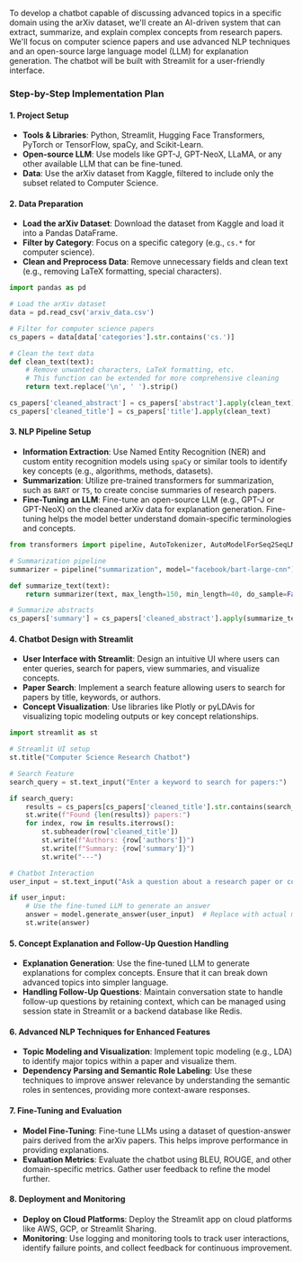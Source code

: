 To develop a chatbot capable of discussing advanced topics in a specific domain using the arXiv dataset, we'll create an AI-driven system that can extract, summarize, and explain complex concepts from research papers. We'll focus on computer science papers and use advanced NLP techniques and an open-source large language model (LLM) for explanation generation. The chatbot will be built with Streamlit for a user-friendly interface.

### Step-by-Step Implementation Plan

#### 1. Project Setup

- **Tools & Libraries**: Python, Streamlit, Hugging Face Transformers, PyTorch or TensorFlow, spaCy, and Scikit-Learn.
- **Open-source LLM**: Use models like GPT-J, GPT-NeoX, LLaMA, or any other available LLM that can be fine-tuned.
- **Data**: Use the arXiv dataset from Kaggle, filtered to include only the subset related to Computer Science.

#### 2. Data Preparation

- **Load the arXiv Dataset**: Download the dataset from Kaggle and load it into a Pandas DataFrame.
- **Filter by Category**: Focus on a specific category (e.g., `cs.*` for computer science).
- **Clean and Preprocess Data**: Remove unnecessary fields and clean text (e.g., removing LaTeX formatting, special characters).
  
```python
import pandas as pd

# Load the arXiv dataset
data = pd.read_csv('arxiv_data.csv')

# Filter for computer science papers
cs_papers = data[data['categories'].str.contains('cs.')]

# Clean the text data
def clean_text(text):
    # Remove unwanted characters, LaTeX formatting, etc.
    # This function can be extended for more comprehensive cleaning
    return text.replace('\n', ' ').strip()

cs_papers['cleaned_abstract'] = cs_papers['abstract'].apply(clean_text)
cs_papers['cleaned_title'] = cs_papers['title'].apply(clean_text)
```

#### 3. NLP Pipeline Setup

- **Information Extraction**: Use Named Entity Recognition (NER) and custom entity recognition models using `spaCy` or similar tools to identify key concepts (e.g., algorithms, methods, datasets).
- **Summarization**: Utilize pre-trained transformers for summarization, such as `BART` or `T5`, to create concise summaries of research papers.
- **Fine-Tuning an LLM**: Fine-tune an open-source LLM (e.g., GPT-J or GPT-NeoX) on the cleaned arXiv data for explanation generation. Fine-tuning helps the model better understand domain-specific terminologies and concepts.

```python
from transformers import pipeline, AutoTokenizer, AutoModelForSeq2SeqLM

# Summarization pipeline
summarizer = pipeline("summarization", model="facebook/bart-large-cnn")

def summarize_text(text):
    return summarizer(text, max_length=150, min_length=40, do_sample=False)[0]['summary_text']

# Summarize abstracts
cs_papers['summary'] = cs_papers['cleaned_abstract'].apply(summarize_text)
```

#### 4. Chatbot Design with Streamlit

- **User Interface with Streamlit**: Design an intuitive UI where users can enter queries, search for papers, view summaries, and visualize concepts.
- **Paper Search**: Implement a search feature allowing users to search for papers by title, keywords, or authors.
- **Concept Visualization**: Use libraries like Plotly or pyLDAvis for visualizing topic modeling outputs or key concept relationships.

```python
import streamlit as st

# Streamlit UI setup
st.title("Computer Science Research Chatbot")

# Search Feature
search_query = st.text_input("Enter a keyword to search for papers:")

if search_query:
    results = cs_papers[cs_papers['cleaned_title'].str.contains(search_query, case=False)]
    st.write(f"Found {len(results)} papers:")
    for index, row in results.iterrows():
        st.subheader(row['cleaned_title'])
        st.write(f"Authors: {row['authors']}")
        st.write(f"Summary: {row['summary']}")
        st.write("---")

# Chatbot Interaction
user_input = st.text_input("Ask a question about a research paper or concept:")

if user_input:
    # Use the fine-tuned LLM to generate an answer
    answer = model.generate_answer(user_input)  # Replace with actual model call
    st.write(answer)
```

#### 5. Concept Explanation and Follow-Up Question Handling

- **Explanation Generation**: Use the fine-tuned LLM to generate explanations for complex concepts. Ensure that it can break down advanced topics into simpler language.
- **Handling Follow-Up Questions**: Maintain conversation state to handle follow-up questions by retaining context, which can be managed using session state in Streamlit or a backend database like Redis.

#### 6. Advanced NLP Techniques for Enhanced Features

- **Topic Modeling and Visualization**: Implement topic modeling (e.g., LDA) to identify major topics within a paper and visualize them.
- **Dependency Parsing and Semantic Role Labeling**: Use these techniques to improve answer relevance by understanding the semantic roles in sentences, providing more context-aware responses.

#### 7. Fine-Tuning and Evaluation

- **Model Fine-Tuning**: Fine-tune LLMs using a dataset of question-answer pairs derived from the arXiv papers. This helps improve performance in providing explanations.
- **Evaluation Metrics**: Evaluate the chatbot using BLEU, ROUGE, and other domain-specific metrics. Gather user feedback to refine the model further.

#### 8. Deployment and Monitoring

- **Deploy on Cloud Platforms**: Deploy the Streamlit app on cloud platforms like AWS, GCP, or Streamlit Sharing.
- **Monitoring**: Use logging and monitoring tools to track user interactions, identify failure points, and collect feedback for continuous improvement.

